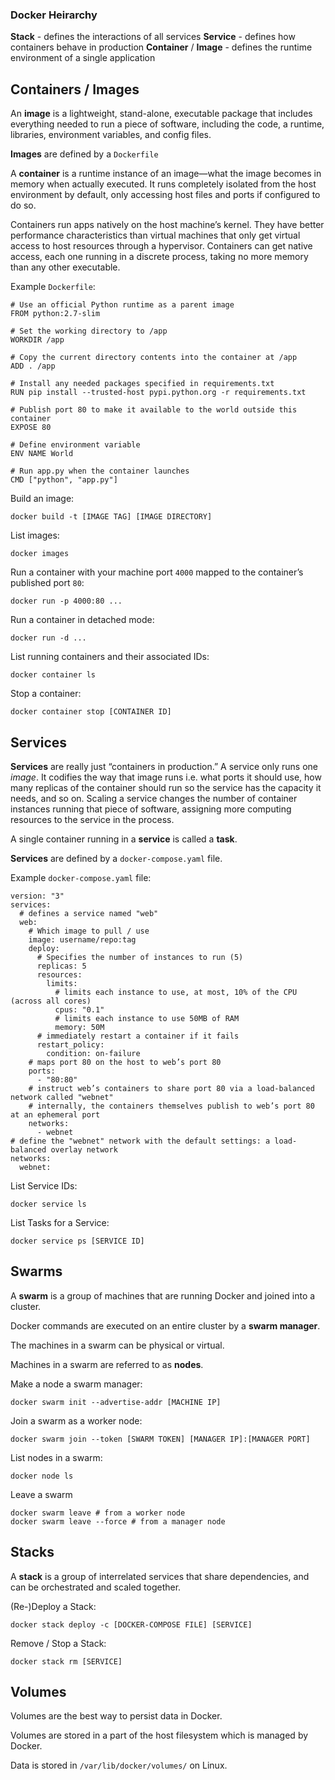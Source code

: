 ### Docker Heirarchy

**Stack** - defines the interactions of all services
**Service** - defines how containers behave in production
**Container** / **Image** - defines the runtime environment of a single application

## Containers / Images

An **image** is a lightweight, stand-alone, executable package that includes
everything needed to run a piece of software, including the code, a runtime,
libraries, environment variables, and config files.

**Images** are defined by a `Dockerfile`

A **container** is a runtime instance of an image—what the image becomes in
memory when actually executed. It runs completely isolated from the host
environment by default, only accessing host files and ports if configured to do
so.

Containers run apps natively on the host machine’s kernel. They have better
performance characteristics than virtual machines that only get virtual access
to host resources through a hypervisor. Containers can get native access, each
one running in a discrete process, taking no more memory than any other executable.

Example `Dockerfile`:
```
# Use an official Python runtime as a parent image
FROM python:2.7-slim

# Set the working directory to /app
WORKDIR /app

# Copy the current directory contents into the container at /app
ADD . /app

# Install any needed packages specified in requirements.txt
RUN pip install --trusted-host pypi.python.org -r requirements.txt

# Publish port 80 to make it available to the world outside this container
EXPOSE 80

# Define environment variable
ENV NAME World

# Run app.py when the container launches
CMD ["python", "app.py"]
```

Build an image:
```
docker build -t [IMAGE TAG] [IMAGE DIRECTORY]
```

List images:
```
docker images
```

Run a container with your machine port `4000` mapped to the container’s published port `80`:
```
docker run -p 4000:80 ...
```

Run a container in detached mode:
```
docker run -d ...
```

List running containers and their associated IDs:
```
docker container ls
```

Stop a container:
```
docker container stop [CONTAINER ID]
```

## Services
**Services** are really just “containers in production.” A service only runs one
_image_. It codifies the way that image runs i.e. what ports it should use, how
many replicas of the container should run so the service has the capacity it
needs, and so on. Scaling a service changes the number of container instances
running that piece of software, assigning more computing resources to the service
in the process.

A single container running in a **service** is called a **task**.

**Services** are defined by a `docker-compose.yaml` file.

Example `docker-compose.yaml` file:
```
version: "3"
services:
  # defines a service named "web"
  web:
    # Which image to pull / use
    image: username/repo:tag
    deploy:
	  # Specifies the number of instances to run (5)
      replicas: 5
      resources:
        limits:
          # limits each instance to use, at most, 10% of the CPU (across all cores)
          cpus: "0.1"
          # limits each instance to use 50MB of RAM
          memory: 50M
      # immediately restart a container if it fails
      restart_policy:
        condition: on-failure
    # maps port 80 on the host to web’s port 80
    ports:
      - "80:80"
    # instruct web’s containers to share port 80 via a load-balanced network called "webnet"
    # internally, the containers themselves publish to web’s port 80 at an ephemeral port
    networks:
      - webnet
# define the "webnet" network with the default settings: a load-balanced overlay network
networks:
  webnet:
```

List Service IDs:
```
docker service ls
```

List Tasks for a Service:
```
docker service ps [SERVICE ID]
```

## Swarms
A **swarm** is a group of machines that are running Docker and joined into a cluster.

Docker commands are executed on an entire cluster by a **swarm manager**.

The machines in a swarm can be physical or virtual.

Machines in a swarm are referred to as **nodes**.

Make a node a swarm manager:
```
docker swarm init --advertise-addr [MACHINE IP]
```

Join a swarm as a worker node:
```
docker swarm join --token [SWARM TOKEN] [MANAGER IP]:[MANAGER PORT]
```

List nodes in a swarm:
```
docker node ls
```

Leave a swarm
```
docker swarm leave # from a worker node
docker swarm leave --force # from a manager node
```

## Stacks

A **stack** is a group of interrelated services that share dependencies, and can
be orchestrated and scaled together.

(Re-)Deploy a Stack:
```
docker stack deploy -c [DOCKER-COMPOSE FILE] [SERVICE]
```

Remove / Stop a Stack:
```
docker stack rm [SERVICE]
```

## Volumes
Volumes are the best way to persist data in Docker.

Volumes are stored in a part of the host filesystem which is managed by Docker.

Data is stored in `/var/lib/docker/volumes/` on Linux.
